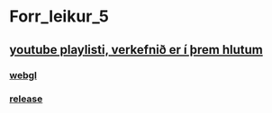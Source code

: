 # Forr_leikur_5

## [youtube playlisti, verkefnið er í þrem hlutum](https://youtube.com/playlist?list=PLJ6IFsbev9pxvKEwoEeiI4OdxrKsyNxJb)

### [webgl](https://lolguy66.github.io/Forr_leikur_5/webgl/)
### [release](https://github.com/lolguy66/Forr_leikur_5/releases/download/v1.0_win/win.zip)

